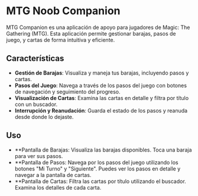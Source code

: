 # MTG Noob Companion

MTG Companion es una aplicación de apoyo para jugadores de Magic: The Gathering (MTG). Esta aplicación permite gestionar barajas, pasos de juego, y cartas de forma intuitiva y eficiente. 

## Características

- **Gestión de Barajas**: Visualiza y maneja tus barajas, incluyendo pasos y cartas.
- **Pasos del Juego**: Navega a través de los pasos del juego con botones de navegación y seguimiento del progreso.
- **Visualización de Cartas**: Examina las cartas en detalle y filtra por título con un buscador.
- **Interrupción y Reanudación**: Guarda el estado de los pasos y reanuda desde donde lo dejaste.

## Uso
- **Pantalla de Barajas: Visualiza las barajas disponibles. Toca una baraja para ver sus pasos.
- **Pantalla de Pasos: Navega por los pasos del juego utilizando los botones "Mi Turno" y "Siguiente". Puedes ver los pasos en detalle y navegar a la pantalla de cartas.
- **Pantalla de Cartas: Filtra las cartas por título utilizando el buscador. Examina los detalles de cada carta.

